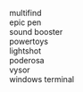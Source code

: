 multifind  
epic pen  
sound booster  
powertoys  
lightshot  
poderosa  
vysor  
windows terminal  